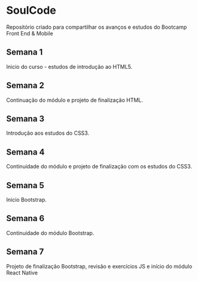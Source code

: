 # SoulCode
Repositório criado para compartilhar os avanços e estudos do Bootcamp Front End &amp; Mobile

## Semana 1
Inicio do curso - estudos de introdução ao HTML5.

## Semana 2
Continuação do módulo e projeto de finalização HTML.

## Semana 3
Introdução aos estudos do CSS3.

## Semana 4
Continuidade do módulo e projeto de finalização com os estudos do CSS3.

## Semana 5
Inicio Bootstrap.

## Semana 6
Continuidade do módulo Bootstrap.

## Semana 7
Projeto de finalização Bootstrap, revisão e exercícios JS e início do módulo React Native
